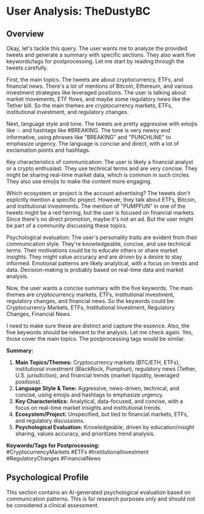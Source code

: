 # User Analysis: TheDustyBC

## Overview

<think>
Okay, let's tackle this query. The user wants me to analyze the provided tweets and generate a summary with specific sections. They also want five keywords/tags for postprocessing. Let me start by reading through the tweets carefully.

First, the main topics. The tweets are about cryptocurrency, ETFs, and financial news. There's a lot of mentions of Bitcoin, Ethereum, and various investment strategies like leveraged positions. The user is talking about market movements, ETF flows, and maybe some regulatory news like the Tether bill. So the main themes are cryptocurrency markets, ETFs, institutional investment, and regulatory changes.

Next, language style and tone. The tweets are pretty aggressive with emojis like 💥 and hashtags like #BREAKING. The tone is very newsy and informative, using phrases like "BREAKING" and "PUNCHLINE" to emphasize urgency. The language is concise and direct, with a lot of exclamation points and hashtags.

Key characteristics of communication: The user is likely a financial analyst or a crypto enthusiast. They use technical terms and are very concise. They might be sharing real-time market data, which is common in such circles. They also use emojis to make the content more engaging.

Which ecosystem or project is the account advertising? The tweets don't explicitly mention a specific project. However, they talk about ETFs, Bitcoin, and institutional investments. The mention of "PUMPFUN" in one of the tweets might be a red herring, but the user is focused on financial markets. Since there's no direct promotion, maybe it's not an ad. But the user might be part of a community discussing these topics.

Psychological evaluation: The user's personality traits are evident from their communication style. They're knowledgeable, concise, and use technical terms. Their motivations could be to educate others or share market insights. They might value accuracy and are driven by a desire to stay informed. Emotional patterns are likely analytical, with a focus on trends and data. Decision-making is probably based on real-time data and market analysis.

Now, the user wants a concise summary with the five keywords. The main themes are cryptocurrency markets, ETFs, institutional investment, regulatory changes, and financial news. So the keywords could be: Cryptocurrency Markets, ETFs, Institutional Investment, Regulatory Changes, Financial News.

I need to make sure these are distinct and capture the essence. Also, the five keywords should be relevant to the analysis. Let me check again. Yes, those cover the main topics. The postprocessing tags would be similar.
</think>

**Summary:**  
1. **Main Topics/Themes:** Cryptocurrency markets (BTC/ETH, ETFs), institutional investment (BlackRock, Pumphun), regulatory news (Tether, U.S. jurisdiction), and financial trends (market liquidity, leveraged positions).  
2. **Language Style & Tone:** Aggressive, news-driven, technical, and concise, using emojis and hashtags to emphasize urgency.  
3. **Key Characteristics:** Analytical, data-focused, and concise, with a focus on real-time market insights and institutional trends.  
4. **Ecosystem/Project:** Unspecified, but tied to financial markets, ETFs, and regulatory discussions.  
5. **Psychological Evaluation:** Knowledgeable, driven by education/insight sharing, values accuracy, and prioritizes trend analysis.  

**Keywords/Tags for Postprocessing:**  
#CryptocurrencyMarkets #ETFs #InstitutionalInvestment #RegulatoryChanges #FinancialNews

## Psychological Profile

This section contains an AI-generated psychological evaluation based on communication patterns. This is for research purposes only and should not be considered a clinical assessment.